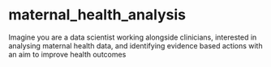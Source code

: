 # maternal_health_analysis
Imagine you are a data scientist working alongside clinicians, interested in analysing maternal health data, and identifying evidence based actions with an aim to improve health outcomes
